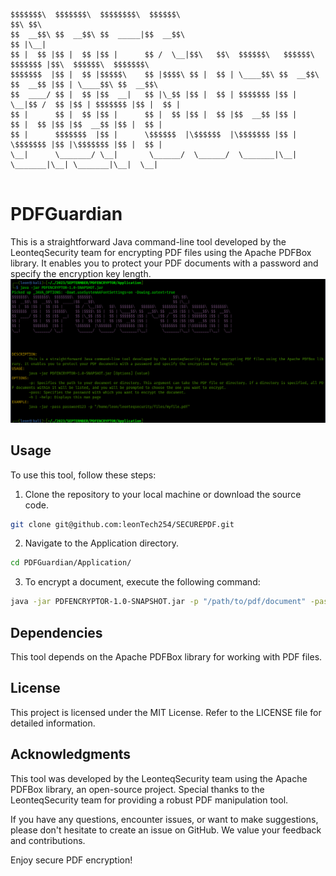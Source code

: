 
```
$$$$$$$\  $$$$$$$\  $$$$$$$$\  $$$$$$\                                      $$\ $$\                     
$$  __$$\ $$  __$$\ $$  _____|$$  __$$\                                     $$ |\__|                    
$$ |  $$ |$$ |  $$ |$$ |      $$ /  \__|$$\   $$\  $$$$$$\   $$$$$$\   $$$$$$$ |$$\  $$$$$$\  $$$$$$$\  
$$$$$$$  |$$ |  $$ |$$$$$\    $$ |$$$$\ $$ |  $$ | \____$$\ $$  __$$\ $$  __$$ |$$ | \____$$\ $$  __$$\ 
$$  ____/ $$ |  $$ |$$  __|   $$ |\_$$ |$$ |  $$ | $$$$$$$ |$$ |  \__|$$ /  $$ |$$ | $$$$$$$ |$$ |  $$ |
$$ |      $$ |  $$ |$$ |      $$ |  $$ |$$ |  $$ |$$  __$$ |$$ |      $$ |  $$ |$$ |$$  __$$ |$$ |  $$ |
$$ |      $$$$$$$  |$$ |      \$$$$$$  |\$$$$$$  |\$$$$$$$ |$$ |      \$$$$$$$ |$$ |\$$$$$$$ |$$ |  $$ |
\__|      \_______/ \__|       \______/  \______/  \_______|\__|       \_______|\__| \_______|\__|  \__|
                                                                                                        
```                                                                                                                                                                                                       
# PDFGuardian
This is a straightforward Java command-line tool developed by the LeonteqSecurity team for encrypting PDF files using the Apache PDFBox library. It enables you to protect your PDF documents with a password and specify the encryption key length.
![Project Image](./snapShot/help.png)

## Usage

To use this tool, follow these steps:

1. Clone the repository to your local machine or download the source code.
```sh
git clone git@github.com:leonTech254/SECUREPDF.git
```

2. Navigate to the Application directory.
```bash
cd PDFGuardian/Application/
```

3. To encrypt a document, execute the following command:
```bash
java -jar PDFENCRYPTOR-1.0-SNAPSHOT.jar -p "/path/to/pdf/document" -pass "password-to-encrypt-document"
```


## Dependencies

This tool depends on the Apache PDFBox library for working with PDF files. 

## License
This project is licensed under the MIT License. Refer to the LICENSE file for detailed information.

## Acknowledgments
This tool was developed by the LeonteqSecurity team using the Apache PDFBox library, an open-source project. Special thanks to the LeonteqSecurity team for providing a robust PDF manipulation tool.

If you have any questions, encounter issues, or want to make suggestions, please don't hesitate to create an issue on GitHub. We value your feedback and contributions.

Enjoy secure PDF encryption!



